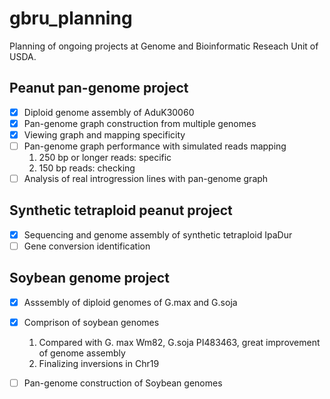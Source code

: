# gbru_planning
Planning of ongoing projects at Genome and Bioinformatic Reseach Unit of USDA.

## Peanut pan-genome project
- [x] Diploid genome assembly of AduK30060
- [x] Pan-genome graph construction from multiple genomes
- [x] Viewing graph and mapping specificity
- [ ] Pan-genome graph performance with simulated reads mapping
   1) 250 bp or longer reads: specific
   2) 150 bp reads: checking
- [ ] Analysis of real introgression lines with pan-genome graph

## Synthetic tetraploid peanut project
- [x] Sequencing and genome assembly of synthetic tetraploid IpaDur
- [ ] Gene conversion identification

## Soybean genome project
- [x] Asssembly of diploid genomes of G.max and G.soja
- [x] Comprison of soybean genomes
  1) Compared with G. max Wm82, G.soja PI483463, great improvement of genome assembly
  2) Finalizing inversions in Chr19
- [ ] Pan-genome construction of Soybean genomes


